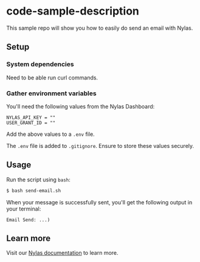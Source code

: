 # code-sample-description
This sample repo will show you how to easily do send an email with Nylas.

## Setup

### System dependencies

Need to be able run curl commands.

### Gather environment variables

You'll need the following values from the Nylas Dashboard:

```text
NYLAS_API_KEY = ""
USER_GRANT_ID = ""
```

Add the above values to a `.env` file.

The `.env` file is added to `.gitignore`. Ensure to store these values securely.

## Usage

Run the script using `bash`:

```bash
$ bash send-email.sh
```

When your message is successfully sent, you'll get the following output in your terminal:

```text
Email Send: ...)
```

## Learn more

Visit our [Nylas documentation](https://developer.nylas.com/) to learn more.
